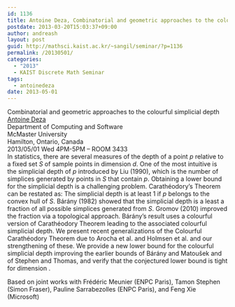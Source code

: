 ```yaml
---
id: 1136
title: Antoine Deza, Combinatorial and geometric approaches to the colourful simplicial depth
postdate: 2013-03-20T15:03:37+09:00
author: andreash
layout: post
guid: http://mathsci.kaist.ac.kr/~sangil/seminar/?p=1136
permalink: /20130501/
categories:
  - "2013"
  - KAIST Discrete Math Seminar
tags:
  - antoinedeza
date: 2013-05-01
---
```

<div class="talk">
  Combinatorial and geometric approaches to the colourful simplicial depth
</div>

<div class="speaker">
  <a href="http://www.cas.mcmaster.ca/~deza/">Antoine Deza</a><br /> Department of Computing and Software<br /> McMaster University<br /> Hamilton, Ontario, Canada
</div>

<div class="date">
  2013/05/01 Wed 4PM-5PM &#8211; ROOM 3433
</div>

<div class="abstract">
  In statistics, there are several measures of the depth of a point <i>p</i> relative to a fixed set <i>S</i> of sample points in dimension <i>d</i>. One of the most intuitive is the simplicial depth of <i>p</i> introduced by Liu (1990), which is the number of simplices generated by points in <i>S</i> that contain <i>p</i>. Obtaining a lower bound for the simplicial depth is a challenging problem. Carathéodory&#8217;s Theorem can be restated as: The simplicial depth is at least 1 if <i>p</i> belongs to the convex hull of <i>S</i>. Bárány (1982) showed that the simplicial depth is a least a fraction of all possible simplices generated from <i>S</i>. Gromov (2010) improved the fraction via a topological approach. Bárány&#8217;s result uses a colourful version of Carathéodory Theorem leading to the associated colourful simplicial depth. We present recent generalizations of the Colourful Carathéodory Theorem due to Arocha et al. and Holmsen et al. and our strengthening of these. We provide a new lower bound for the colourful simplicial depth improving the earlier bounds of Bárány and Matoušek and of Stephen and Thomas, and verify that the conjectured lower bound is tight for dimension <MATH>&le;4</MATH>.</p> 
  
  <p>
    Based on joint works with Frédéric Meunier (ENPC Paris), Tamon Stephen (Simon Fraser), Pauline Sarrabezolles (ENPC Paris), and Feng Xie (Microsoft)
  </p>
</div>